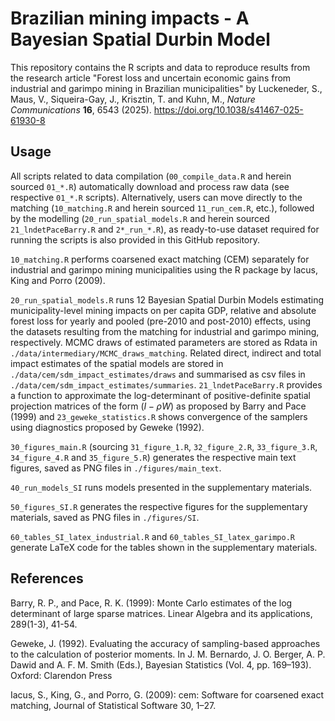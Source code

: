 # Brazilian mining impacts - A Bayesian Spatial Durbin Model

This repository contains the R scripts and data to reproduce results from the research article "Forest loss and uncertain economic gains from industrial and garimpo mining in Brazilian municipalities" by Luckeneder, S., Maus, V., Siqueira-Gay, J., Krisztin, T. and Kuhn, M., _Nature Communications_ **16**, 6543 (2025). https://doi.org/10.1038/s41467-025-61930-8

## Usage

All scripts related to data compilation (`00_compile_data.R` and herein sourced `01_*.R`) automatically download and process raw data (see respective `01_*.R` scripts). Alternatively, users can move directly to the matching (`10_matching.R` and herein sourced `11_run_cem.R`, etc.), followed by the modelling (`20_run_spatial_models.R` and herein sourced `21_lndetPaceBarry.R` and `2*_run_*.R`), as ready-to-use dataset required for running the scripts is also provided in this GitHub repository.

`10_matching.R` performs coarsened exact matching (CEM) separately for industrial and garimpo mining municipalities using the R package by Iacus, King and Porro (2009).

`20_run_spatial_models.R` runs 12 Bayesian Spatial Durbin Models estimating municipality-level mining impacts on per capita GDP, relative and absolute forest loss for yearly and pooled (pre-2010 and post-2010) effects, using the datasets resulting from the matching for industrial and garimpo mining, respectively. MCMC draws of estimated parameters are stored as Rdata in `./data/intermediary/MCMC_draws_matching`. Related direct, indirect and total impact estimates of the spatial models are stored in `./data/cem/sdm_impact_estimates/draws` and summarised as csv files in `./data/cem/sdm_impact_estimates/summaries`. `21_lndetPaceBarry.R` provides a function to approximate the log-determinant of positive-definite spatial projection matrices of the form $(I - \rho W)$ as proposed by Barry and Pace (1999) and `23_geweke_statistics.R` shows convergence of the samplers using diagnostics proposed by Geweke (1992).

`30_figures_main.R` (sourcing `31_figure_1.R`, `32_figure_2.R`, `33_figure_3.R`, `34_figure_4.R` and `35_figure_5.R`) generates the respective main text figures, saved as PNG files in `./figures/main_text`.

`40_run_models_SI` runs models presented in the supplementary materials.

`50_figures_SI.R` generates the respective figures for the supplementary materials, saved as PNG files in `./figures/SI`.

`60_tables_SI_latex_industrial.R` and `60_tables_SI_latex_garimpo.R` generate LaTeX code for the tables shown in the supplementary materials.

## References

Barry, R. P., and Pace, R. K. (1999): Monte Carlo estimates of the log determinant of large sparse matrices. Linear Algebra and its applications, 289(1-3), 41-54. 

Geweke, J. (1992). Evaluating the accuracy of sampling-based approaches to the calculation of posterior moments. In J. M. Bernardo, J. O. Berger, A. P. Dawid and A. F. M. Smith (Eds.), Bayesian Statistics (Vol. 4, pp. 169–193). Oxford: Clarendon Press

Iacus, S., King, G., and Porro, G. (2009): cem: Software for coarsened exact matching, Journal of Statistical Software 30, 1–27.
